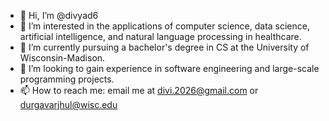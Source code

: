 - 👋 Hi, I’m @divyad6
- 👀 I’m interested in the applications of computer science, data science, artificial intelligence, and natural language processing in healthcare.
- 🌱 I’m currently pursuing a bachelor's degree in CS at the University of Wisconsin-Madison.
- 💞️ I’m looking to gain experience in software engineering and large-scale programming projects. 
- 📫 How to reach me: email me at divi.2026@gmail.com or durgavarjhul@wisc.edu

<!---
divyad6/divyad6 is a ✨ special ✨ repository because its `README.md` (this file) appears on your GitHub profile.
You can click the Preview link to take a look at your changes.
--->
